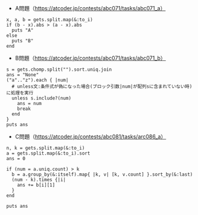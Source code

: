 - A問題（https://atcoder.jp/contests/abc071/tasks/abc071_a）
```
x, a, b = gets.split.map(&:to_i)
if (b - x).abs > (a - x).abs
  puts "A"
else
  puts "B"
end
```

- B問題（https://atcoder.jp/contests/abc071/tasks/abc071_b）
```
s = gets.chomp.split("").sort.uniq.join
ans = "None"
("a".."z").each { |num|
  # unless文:条件式が偽になった場合(ブロック引数|num|が配列sに含まれていない時)に処理を実行
  unless s.include?(num)
    ans = num
    break
  end
}
puts ans
```

- C問題（https://atcoder.jp/contests/abc081/tasks/arc086_a）
```
n, k = gets.split.map(&:to_i)
a = gets.split.map(&:to_i).sort
ans = 0

if (num = a.uniq.count) > k
  b = a.group_by(&:itself).map{ |k, v| [k, v.count] }.sort_by(&:last)
  (num - k).times {|i|
    ans += b[i][1]
  }
end

puts ans
```
